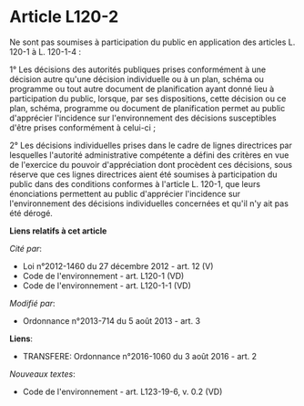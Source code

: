 # Article L120-2

Ne sont pas soumises à participation du public en application des articles L. 120-1 à L. 120-1-4 : 

1° Les décisions des autorités publiques prises conformément à une décision autre qu'une décision individuelle ou à un plan,
schéma ou programme ou tout autre document de planification ayant donné lieu à participation du public, lorsque, par ses
dispositions, cette décision ou ce plan, schéma, programme ou document de planification permet au public d'apprécier
l'incidence sur l'environnement des décisions susceptibles d'être prises conformément à celui-ci ; 

2° Les décisions individuelles prises dans le cadre de lignes directrices par lesquelles l'autorité administrative compétente
a défini des critères en vue de l'exercice du pouvoir d'appréciation dont procèdent ces décisions, sous réserve que ces
lignes directrices aient été soumises à participation du public dans des conditions conformes à l'article L. 120-1, que leurs
énonciations permettent au public d'apprécier l'incidence sur l'environnement des décisions individuelles concernées et qu'il
n'y ait pas été dérogé.

**Liens relatifs à cet article**

_Cité par_:

  - Loi n°2012-1460 du 27 décembre 2012 - art. 12 (V)
  - Code de l'environnement - art. L120-1 (VD)
  - Code de l'environnement - art. L120-1-1 (VD)

_Modifié par_:

  - Ordonnance n°2013-714 du 5 août 2013 - art. 3

**Liens**:

  - TRANSFERE: Ordonnance n°2016-1060 du 3 août 2016 - art. 2

_Nouveaux textes_:

  - Code de l'environnement - art. L123-19-6, v. 0.2 (VD)
